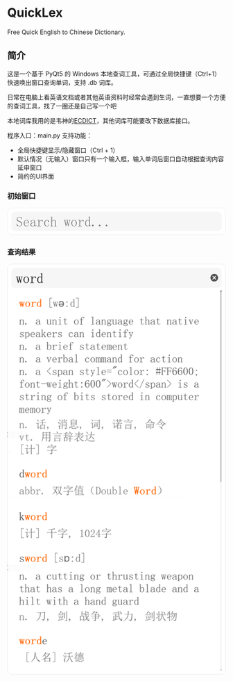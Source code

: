 # QuickLex

Free Quick English to Chinese Dictionary.

## 简介

这是一个基于 PyQt5 的 Windows 本地查词工具，可通过全局快捷键（Ctrl+1）快速唤出窗口查询单词，支持 .db 词库。

日常在电脑上看英语文档或者其他英语资料时经常会遇到生词，一直想要一个方便的查词工具，找了一圈还是自己写一个吧

本地词库我用的是韦神的[ECDICT](https://github.com/skywind3000/ECDICT.git)，其他词库可能要改下数据库接口。

程序入口：main.py
支持功能：

- 全局快捷键显示/隐藏窗口（Ctrl + 1）
- 默认情况（无输入）窗口只有一个输入框，输入单词后窗口自动根据查询内容延申窗口
- 简约的UI界面

### 初始窗口

![non-text](non-text.png)

### 查询结果

![result](result.png)

